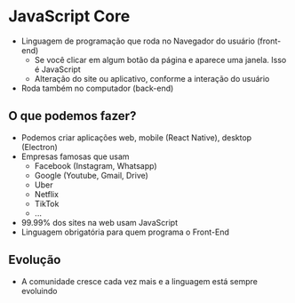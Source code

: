 # JavaScript Core
  * Linguagem de programação que roda no Navegador do usuário (front-end)
    * Se você clicar em algum botão da página e aparece uma janela. Isso é JavaScript
    * Alteração do site ou aplicativo, conforme a interação do usuário
  * Roda também no computador (back-end)

## O que podemos fazer?
  * Podemos criar aplicações web, mobile (React Native), desktop (Electron)
  * Empresas famosas que usam
    * Facebook (Instagram, Whatsapp)
    * Google (Youtube, Gmail, Drive)
    * Uber
    * Netflix
    * TikTok
    * ...
  * 99.99% dos sites na web usam JavaScript
  * Linguagem obrigatória para quem programa o Front-End

## Evolução 
  * A comunidade cresce cada vez mais e a linguagem está sempre evoluindo

